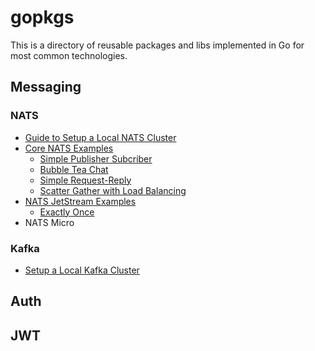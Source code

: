# gopkgs
This is a directory of reusable packages and libs implemented in Go for most common technologies.

## Messaging
### NATS
- [Guide to Setup a Local NATS Cluster](./local/nats-cluster/README.md)
- [Core NATS Examples](./examples/nats-core/README.md)
    - [Simple Publisher Subcriber](./examples/nats-core/01-simple-pubsub-demo/README.md)
    - [Bubble Tea Chat](./examples/nats-core/02-bubble-tea-chat/README.md)
    - [Simple Request-Reply](./examples/nats-core//03-request-reply/README.md)
    - [Scatter Gather with Load Balancing](./examples/nats-core/04-scatter-gather/README.md)
- [NATS JetStream Examples](./examples/nats-jetstream/README.md)
    - [Exactly Once](./examples/nats-jetstream/01-exactly-once/README.md)
- NATS Micro


### Kafka
- [Setup a Local Kafka Cluster](./local/kafka-cluster/README.md)

## Auth
## JWT